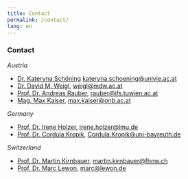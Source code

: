 ```yaml
---
title: Contact
permalink: /contact/
lang: en
---
```


### Contact
_Austria_  
- [Dr. Kateryna Schöning](https://musikwissenschaft.univie.ac.at/ueber-uns/team/schoening/) kateryna.schoening@univie.ac.at    
- [Dr. David M. Weigl](https://iwk.mdw.ac.at/david-weigl), weigl@mdw.ac.at   
- [Prof. Dr. Andreas Rauber](https://informatics.tuwien.ac.at/people/andreas-rauber), rauber@ifs.tuwien.ac.at      
- [Mag. Max Kaiser](http://www.maxkaiser.at/), max.kaiser@onb.ac.at   

_Germany_  
- [Prof. Dr. Irene Holzer](https://www.musikwissenschaft.uni-muenchen.de/personen/professoren/holzer/index.html), irene.holzer@lmu.de      
- [Prof. Dr. Cordula Kropik](https://www.mediaevistik.uni-bayreuth.de/de/team/Kropik-Cordula/index.php), Cordula.Kropik@uni-bayreuth.de   

_Switzerland_  
- [Prof. Dr. Martin Kirnbauer](https://www.fhnw.ch/de/personen/martin-kirnbauer), martin.kirnbauer@fhnw.ch  
- [Prof. Dr. Marc Lewon](https://www.fhnw.ch/de/personen/marc-lewon), marc@lewon.de 

